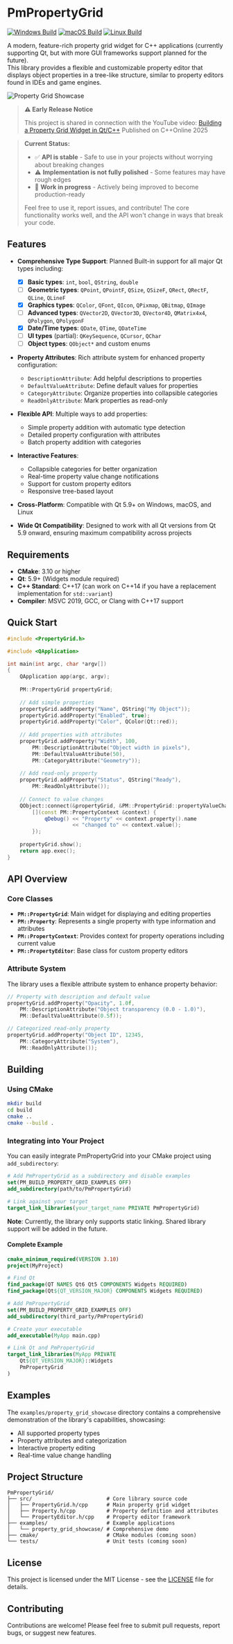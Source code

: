 # PmPropertyGrid

[![Windows Build](https://github.com/Nanticock/PmPropertyGrid/actions/workflows/windows.yml/badge.svg)](https://github.com/Nanticock/PmPropertyGrid/actions/workflows/windows.yml)
[![macOS Build](https://github.com/Nanticock/PmPropertyGrid/actions/workflows/macos.yml/badge.svg)](https://github.com/Nanticock/PmPropertyGrid/actions/workflows/macos.yml)
[![Linux Build](https://github.com/Nanticock/PmPropertyGrid/actions/workflows/linux.yml/badge.svg)](https://github.com/Nanticock/PmPropertyGrid/actions/workflows/linux.yml)

A modern, feature-rich property grid widget for C++ applications (currently supporting Qt, but with more GUI frameworks support planned for the future).</br>
This library provides a flexible and customizable property editor that displays object properties in a tree-like structure, similar to property editors found in IDEs and game engines.

![Property Grid Showcase](docs/images/showcase_image.png)

> **⚠️ Early Release Notice**
> 
> This project is shared in connection with the YouTube video: [Building a Property Grid Widget in Qt/C++](https://youtu.be/O-O_c6Ymz8w?si=iEY5bG8kDndACx_v) Published on C++Online 2025

> **Current Status:**
> - ✅ **API is stable** - Safe to use in your projects without worrying about breaking changes
> - ⚠️ **Implementation is not fully polished** - Some features may have rough edges
> - 🚧 **Work in progress** - Actively being improved to become production-ready
> 
> Feel free to use it, report issues, and contribute! The core functionality works well, and the API won't change in ways that break your code.

## Features

- **Comprehensive Type Support**: Planned Built-in support for all major Qt types including:
  - [x] **Basic types**: `int`, `bool`, `QString`, `double`
  - [ ] **Geometric types**: `QPoint`, `QPointF`, `QSize`, `QSizeF`, `QRect`, `QRectF`, `QLine`, `QLineF`
  - [x] **Graphics types**: `QColor`, `QFont`, `QIcon`, `QPixmap`, `QBitmap`, `QImage`
  - [ ] **Advanced types**: `QVector2D`, `QVector3D`, `QVector4D`, `QMatrix4x4`, `QPolygon`, `QPolygonF`
  - [x] **Date/Time types**: `QDate`, `QTime`, `QDateTime`
  - [ ] **UI types** (partial): `QKeySequence`, `QCursor`, `QChar`
  - [ ] **Object types**: `QObject*` and custom enums

- **Property Attributes**: Rich attribute system for enhanced property configuration:
  - `DescriptionAttribute`: Add helpful descriptions to properties
  - `DefaultValueAttribute`: Define default values for properties
  - `CategoryAttribute`: Organize properties into collapsible categories
  - `ReadOnlyAttribute`: Mark properties as read-only

- **Flexible API**: Multiple ways to add properties:
  - Simple property addition with automatic type detection
  - Detailed property configuration with attributes
  - Batch property addition with categories

- **Interactive Features**:
  - Collapsible categories for better organization
  - Real-time property value change notifications
  - Support for custom property editors
  - Responsive tree-based layout

- **Cross-Platform**: Compatible with Qt 5.9+ on Windows, macOS, and Linux

- **Wide Qt Compatibility**: Designed to work with all Qt versions from Qt 5.9 onward, ensuring maximum compatibility across projects

## Requirements

- **CMake**: 3.10 or higher
- **Qt**: 5.9+ (Widgets module required)
- **C++ Standard**: C++17 (can work on C++14 if you have a replacement implementation for `std::variant`)
- **Compiler**: MSVC 2019, GCC, or Clang with C++17 support

## Quick Start

```cpp
#include <PropertyGrid.h>

#include <QApplication>

int main(int argc, char *argv[])
{
    QApplication app(argc, argv);
    
    PM::PropertyGrid propertyGrid;
    
    // Add simple properties
    propertyGrid.addProperty("Name", QString("My Object"));
    propertyGrid.addProperty("Enabled", true);
    propertyGrid.addProperty("Color", QColor(Qt::red));
    
    // Add properties with attributes
    propertyGrid.addProperty("Width", 100, 
        PM::DescriptionAttribute("Object width in pixels"),
        PM::DefaultValueAttribute(50),
        PM::CategoryAttribute("Geometry"));
    
    // Add read-only property
    propertyGrid.addProperty("Status", QString("Ready"), 
        PM::ReadOnlyAttribute());
    
    // Connect to value changes
    QObject::connect(&propertyGrid, &PM::PropertyGrid::propertyValueChanged,
        [](const PM::PropertyContext &context) {
            qDebug() << "Property" << context.property().name 
                     << "changed to" << context.value();
        });
    
    propertyGrid.show();
    return app.exec();
}
```

## API Overview

### Core Classes

- **`PM::PropertyGrid`**: Main widget for displaying and editing properties
- **`PM::Property`**: Represents a single property with type information and attributes
- **`PM::PropertyContext`**: Provides context for property operations including current value
- **`PM::PropertyEditor`**: Base class for custom property editors

### Attribute System

The library uses a flexible attribute system to enhance property behavior:

```cpp
// Property with description and default value
propertyGrid.addProperty("Opacity", 1.0f,
    PM::DescriptionAttribute("Object transparency (0.0 - 1.0)"),
    PM::DefaultValueAttribute(0.5f));

// Categorized read-only property
propertyGrid.addProperty("Object ID", 12345,
    PM::CategoryAttribute("System"),
    PM::ReadOnlyAttribute());
```

## Building

### Using CMake

```bash
mkdir build
cd build
cmake ..
cmake --build .
```

### Integrating into Your Project

You can easily integrate PmPropertyGrid into your CMake project using `add_subdirectory`:

```cmake
# Add PmPropertyGrid as a subdirectory and disable examples
set(PM_BUILD_PROPERTY_GRID_EXAMPLES OFF)
add_subdirectory(path/to/PmPropertyGrid)

# Link against your target
target_link_libraries(your_target_name PRIVATE PmPropertyGrid)
```

**Note**: Currently, the library only supports static linking. Shared library support will be added in the future.

#### Complete Example

```cmake
cmake_minimum_required(VERSION 3.10)
project(MyProject)

# Find Qt
find_package(QT NAMES Qt6 Qt5 COMPONENTS Widgets REQUIRED)
find_package(Qt${QT_VERSION_MAJOR} COMPONENTS Widgets REQUIRED)

# Add PmPropertyGrid
set(PM_BUILD_PROPERTY_GRID_EXAMPLES OFF)
add_subdirectory(third_party/PmPropertyGrid)

# Create your executable
add_executable(MyApp main.cpp)

# Link Qt and PmPropertyGrid
target_link_libraries(MyApp PRIVATE
    Qt${QT_VERSION_MAJOR}::Widgets
    PmPropertyGrid
)
```

## Examples

The `examples/property_grid_showcase` directory contains a comprehensive demonstration of the library's capabilities, showcasing:

- All supported property types
- Property attributes and categorization
- Interactive property editing
- Real-time value change handling

## Project Structure

```
PmPropertyGrid/
├── src/                        # Core library source code
│   ├── PropertyGrid.h/cpp      # Main property grid widget
│   ├── Property.h/cpp          # Property definition and attributes
│   └── PropertyEditor.h/cpp    # Property editor framework
├── examples/                   # Example applications
│   └── property_grid_showcase/ # Comprehensive demo
├── cmake/                      # CMake modules (coming soon)
└── tests/                      # Unit tests (coming soon)
```

## License

This project is licensed under the MIT License - see the [LICENSE](LICENSE) file for details.

## Contributing

Contributions are welcome! Please feel free to submit pull requests, report bugs, or suggest new features.

